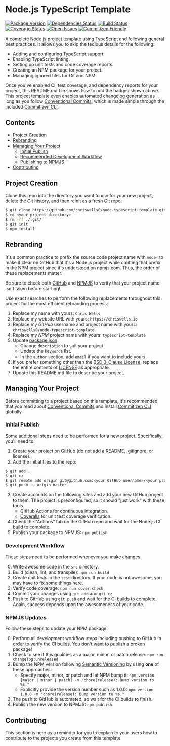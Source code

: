# Node.js TypeScript Template

[![Package Version][package-image]][package-url]
[![Dependencies Status][dependencies-image]][dependencies-url]
[![Build Status][build-image]][build-url]
[![Coverage Status][coverage-image]][coverage-url]
[![Open Issues][issues-image]][issues-url]
[![Commitizen Friendly][commitizen-image]][commitizen-url]

A complete Node.js project template using TypeScript and following general best practices.  It allows you to skip the tedious details for the following:

* Adding and configuring TypeScript support.
* Enabling TypeScript linting.
* Setting up unit tests and code coverage reports.
* Creating an NPM package for your project.
* Managing ignored files for Git and NPM.

Once you've enabled CI, test coverage, and dependency reports for your project, this README.md file shows how to add the badges shown above.  This project template even enables automated changelog generation as long as you follow [Conventional Commits](https://conventionalcommits.org), which is made simple through the included [Commitizen CLI](http://commitizen.github.io/cz-cli/).

## Contents

* [Project Creation](#project-creation)
* [Rebranding](#rebranding)
* [Managing Your Project](#managing-your-project)
    * [Initial Publish](#initial-publish)
    * [Recommended Development Workflow](#recommended-development-workflow)
    * [Publishing to NPMJS](#publishing-to-npmjs)
* [Contributing](#contributing)

## Project Creation

Clone this repo into the directory you want to use for your new project, delete the Git history, and then reinit as a fresh Git repo:

```bash
$ git clone https://github.com/chriswells0/node-typescript-template.git <your project directory>
$ cd <your project directory>
$ rm -rf ./.git/
$ git init
$ npm install
```

## Rebranding

It's a common practice to prefix the source code project name with `node-` to make it clear on GitHub that it's a Node.js project while omitting that prefix in the NPM project since it's understood on npmjs.com.  Thus, the order of these replacements matter.

Be sure to check both [GitHub](https://github.com) and [NPMJS](https://www.npmjs.com) to verify that your project name isn't taken before starting!

Use exact searches to perform the following replacements throughout this project for the most efficient rebranding process:

1. Replace my name with yours: `Chris Wells`
2. Replace my website URL with yours: `https://chriswells.io`
3. Replace my *GitHub* username and project name with yours: `chriswells0/node-typescript-template`
4. Replace my *NPM* project name with yours: `typescript-template`
5. Update [package.json](package.json):
	* Change `description` to suit your project.
	* Update the `keywords` list.
	* In the `author` section, add `email` if you want to include yours.
6. If you prefer something other than the [BSD 3-Clause License](https://opensource.org/licenses/BSD-3-Clause), replace the entire contents of [LICENSE](LICENSE) as appropriate.
7. Update this README.md file to describe your project.

## Managing Your Project

Before committing to a project based on this template, it's recommended that you read about [Conventional Commits](https://conventionalcommits.org) and install [Commitizen CLI](http://commitizen.github.io/cz-cli/) globally.

### Initial Publish

Some additional steps need to be performed for a new project.  Specifically, you'll need to:

1. Create your project on GitHub (do not add a README, .gitignore, or license).
2. Add the initial files to the repo:
```bash
$ git add .
$ git cz
$ git remote add origin git@github.com:<your GitHub username>/<your project name>
$ git push -u origin master
```
3. Create accounts on the following sites and add your new GitHub project to them.  The project is preconfigured, so it should "just work" with these tools.
	* GitHub Actions for continuous integration.
	* [Coveralls](https://coveralls.io) for unit test coverage verification.
4. Check the "Actions" tab on the GitHub repo and wait for the Node.js CI build to complete.
5. Publish your package to NPMJS: `npm publish`

### Development Workflow

These steps need to be performed whenever you make changes:

0. Write awesome code in the `src` directory.
1. Build (clean, lint, and transpile): `npm run build`
2. Create unit tests in the `test` directory.  If your code is not awesome, you may have to fix some things here.
3. Verify code coverage: `npm run cover:check`
4. Commit your changes using `git add` and `git cz`
5. Push to GitHub using `git push` and wait for the CI builds to complete.  Again, success depends upon the awesomeness of your code.

### NPMJS Updates

Follow these steps to update your NPM package:

0. Perform all development workflow steps including pushing to GitHub in order to verify the CI builds.  You don't want to publish a broken package!
1. Check to see if this qualifies as a major, minor, or patch release: `npm run changelog:unreleased`
2. Bump the NPM version following [Semantic Versioning](https://semver.org) by using **one** of these approaches:
	* Specify major, minor, or patch and let NPM bump it: `npm version [major | minor | patch] -m "chore(release): Bump version to %s."`
	* Explicitly provide the version number such as 1.0.0: `npm version 1.0.0 -m "chore(release): Bump version to %s."`
3. The push to GitHub is automated, so wait for the CI builds to finish.
4. Publish the new version to NPMJS: `npm publish`

## Contributing

This section is here as a reminder for you to explain to your users how to contribute to the projects you create from this template.

[build-image]: https://img.shields.io/github/actions/workflow/status/chriswells0/node-typescript-template/ci-build.yaml?branch=master
[build-url]: https://github.com/chriswells0/node-typescript-template/actions/workflows/ci-build.yaml
[commitizen-image]: https://img.shields.io/badge/commitizen-friendly-brightgreen.svg
[commitizen-url]: http://commitizen.github.io/cz-cli
[coverage-image]: https://coveralls.io/repos/github/chriswells0/node-typescript-template/badge.svg?branch=master
[coverage-url]: https://coveralls.io/github/chriswells0/node-typescript-template?branch=master
[dependencies-image]: https://img.shields.io/librariesio/release/npm/typescript-template
[dependencies-url]: https://www.npmjs.com/package/typescript-template?activeTab=dependencies
[issues-image]: https://img.shields.io/github/issues/chriswells0/node-typescript-template.svg?style=popout
[issues-url]: https://github.com/chriswells0/node-typescript-template/issues
[package-image]: https://img.shields.io/npm/v/typescript-template
[package-url]: https://www.npmjs.com/package/typescript-template
[project-url]: https://github.com/chriswells0/node-typescript-template
